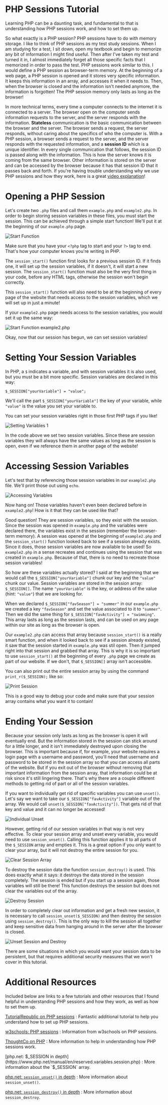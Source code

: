 # PHP Sessions Tutorial
Learning PHP can be a daunting task, and fundamental to that is understanding how PHP sessions work, and how to set them up. 

So what exactly is a PHP session? PHP sessions have to do with memory storage. I like to think of PHP sessions as my test study sessions. When I am studying for a test, I sit down, open my textbook and begin to memorize any bit of information I might find useful. Then after I've taken my test and turned it in, I almost immediately forget all those specific facts that I memorized in order to pass the test. PHP sessions work similar to this. I would define a PHP session as browser-term memory. At the beginning of a web page, a PHP session is opened and it stores very specific information. It keeps this information in an array, and accesses it when it needs to. Then, when the browser is closed and the information isn't needed anymore, the information is forgotten! The PHP session memory only lasts as long as the browser!

In more technical terms, every time a computer connects to the internet it is connected to a server. The browser open on the computer sends information requests to the server, and the server responds with the information. **Stateless** communication is the basic communication between the browser and the server. The browser sends a request, the server responds, without caring about the specifics of who the computer is. With a PHP session, a browser sends a request to the server, and the server responds with the requested information, and a **session ID** which is a unique identifier. In every single communication that follows, the session ID is passed along with the information. This is how the server knows it is coming from the same browser. Other information is stored on the server and can be accessed by the browser because it has that session ID that it passes back and forth. If you're having trouble understanding why we use PHP sessions and how they work, here is a great [video explanation](https://www.linkedin.com/learning/php-managing-persistent-sessions/how-php-sessions-work)!

# Opening a PHP Session
Let's create two `.php` files and call them `example.php` and `example2.php`. In order to begin storing session variables in these files, you must start the session. This can be achieved through a simple start function! We'll put it at the beginning of our `example.php` page.

![Start Function](start.png)

Make sure that you have your `<?php` tag to start and your `?>` tag to end. That's how your computer knows you're writing in PHP.

The `session_start()` function first looks for a previous session ID. If it finds one, it will set up the session variables, if it doesn't, it will start a new session. The `session_start()` function must also be the very first thing in your code, before any HTML tags, otherwise the session won't begin correctly.

This `session_start()` function will also need to be at the beginning of every page of the website that needs access to the session variables, which we will set up in just a minute!

If your `example2.php` page needs access to the session variables, you would set it up the same way:

![Start Function example2.php](start2.png)

Okay, now that our session has begun, we can set session variables!


# Setting Your Session Variables
In PHP, a `$` indicates a variable, and with session variables it is also used, but you must be a bit more specific. Session variables are declared in this way:

`$_SESSION["yourVariable"] = "value";`

We'll call the part `$_SESSION["yourVariable"]` the key of your variable, while `"value"` is the value you set your variable to.

You can set your session variables right in those first PHP tags if you like!

![Setting Variables 1](setVariables1.png)

In the code above we set two session variables. Since these are session variables they will always have the same values as long as the session is open, even if we reference them in another page of the website!

# Accessing Session Variables

Let's test that by referencing those session variables in our `example2.php` file. We'll print those out using `echo`.

![Accessing Variables](accessVariables.png)

Now hang on! Those variables haven't even been declared before in `example2.php`! How is it that they can be used like that?

Good question! They are session variables, so they exist with the session. Since the session was opened in `example.php` and the variables were declared there, the variables exist in the session (remember the browser-term memory). A session was opened at the beginning of `example2.php` and the `session_start()` function looked back to see if a session already exists. Since it does, those session variables are now available to be used! So `example2.php` in a sense recreates and continues using the session that was created in `example.php`. Because of that, there is no need to recreate those session variables!

So how are these variables actually stored? I said at the beginning that we would call the `$_SESSION["yourVariable"]` chunk our key and the `"value"` chunk our value. Session variables are stored in the session array: `$_SESSION[]`. The name `"yourVariable"` is the key, or address of the value (hint: `"value"`) that we are looking for.

When we declared `$_SESSION["favSeason"] = "summer"` in our `example.php` we created a key `"favSeason"` and set the value associated to it to `"summer"`. Then we did the same thing for `$_SESSION["favActivity"] = "swimming"`. This array lasts as long as the session lasts, and can be used on any page within our site as long as the browser is open.

Our `example2.php` can access that array because `session_start()` is a really smart function, and when it looked back to see if a session already existed, it saw that the session started in `example.php` was stil open. Then it jumped right into that session and grabbed that array. This is why it is so important to use `session_start()` at the beginning of every `.php` page we create as part of our website. If we don't, that `$_SESSION[]` array isn't accessible.

You can also print out the entire session array by using the command `print_r($_SESSION);` like so:

![Print Session](wholesession.png)

This is a good way to debug your code and make sure that your session array contains what you want it to contain!

# Ending Your Session
Because your session only lasts as long as the browser is open it will eventually end. But the information stored in the session can stick around for a little longer, and it isn't immediately destroyed upon closing the browser. This is important because if, for example, your website requires a login page with a username and password, you'll need that username and password to be stored in the session array so that you can access all parts of the website. But if you exit out of the browser without removing that important information from the session array, that information could be at risk since it's still lingering there. That's why there are a couple different methods to getting rid of part or all of the session variables.

If you want to individually get rid of specific variables you can use `unset()`. Let's say we want to take our `$_SESSION["favActivity"]` variable out of the array. We would call `unset($_SESSION["favActivity"])`. That gets rid of that key and value and it can no longer be accessed!

![Individual Unset](individualunset.png)

However, getting rid of our session variables in that way is not very effective. To clear your session array and unset every variable, you would need to use `session_unset()`. Calling this function applies it to all parts of the `$_SESSION` array and empties it. This is a great option if you only want to clear your array, but it will not destroy the entire session for you.

![Clear Session Array](clearsession.png)

To destroy the session data the function `session_destroy()` is used. This does exactly what it says: it destroys the data stored in the session completely. The session is ended but if you start up a session again, those variables will still be there! This function destroys the session but does not clear the variables out of the array.

![Destroy Session](destroysessionbetter.png)

In order to completely clear out information and get a fresh new session, it is necessary to call `session_unset($_SESSION)` and then destroy the session using `session_destroy()`. This is the only way to kill the session all together and keep sensitive data from hanging around in the server after the browser is closed. 

![Unset Session and Destroy](unsetdestroy.png)

There are some situations in which you would want your session data to be persistent, but that requires additional security measures that we won't cover in this tutorial. 

# Additional Resources

Included below are links to a few tutorials and other resources that I found helpful in understanding PHP sessions and how they work, as well as how to set them up.


[TutorialRepublic on PHP sessions](https://www.tutorialrepublic.com/php-tutorial/php-sessions.php#:~:text=To%20begin%20a%20new%20session,simply%20starts%20a%20new%20session.) : Fantastic additional tutorial to help you understand how to set up PHP sessions.

[w3schools: PHP sessions](https://www.w3schools.com/php/php_sessions.asp) : Information from w3schools on PHP sessions.

[ThoughtCo on PHP](https://www.thoughtco.com/basic-php-sessions-2693797) : More information to help in understanding how PHP sessions work.

[php.net: $_SESSION in depth](https://www.php.net/manual/en/reserved.variables.session.php) : More information about the `$_SESSION` array.

[php.net: `session_unset()` in depth](https://www.php.net/manual/en/function.session-unset.php) : More information about `session_unset()`.

[php.net: `session_destroy()` in depth](https://www.php.net/manual/en/function.session-destroy.php#:~:text=session_destroy()%20destroys%20all%20of,or%20unset%20the%20session%20cookie.&text=Cleanup%20%24_SESSION%20array%20rather,ID%20must%20also%20be%20unset.) : More information about `session_destroy`.